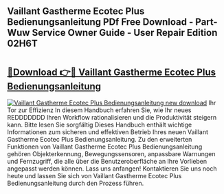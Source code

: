 ## Vaillant Gastherme Ecotec Plus Bedienungsanleitung PDf Free Download - Part-Wuw Service Owner Guide - User Repair Edition 02H6T

# <h2><a href="http://df4t48l.blite.top/?on=Vaillant+Gastherme+Ecotec+Plus+Bedienungsanleitung">🔗Download 👉🔴 Vaillant Gastherme Ecotec Plus Bedienungsanleitung</a></h2>

[![Vaillant Gastherme Ecotec Plus Bedienungsanleitung new download](https://i.imgur.com/lujVjoI.png)](http://df4t48l.blite.top/?on=Vaillant+Gastherme+Ecotec+Plus+Bedienungsanleitung)
Ihr Tor zur Effizienz In diesem Handbuch erfahren Sie, wie Ihr neues REDDDDDDD Ihren Workflow rationalisieren und die Produktivität steigern kann. Bitte lesen Sie sorgfältig Dieses Handbuch enthält wichtige Informationen zum sicheren und effektiven Betrieb Ihres neuen Vaillant Gastherme Ecotec Plus Bedienungsanleitung. Zu den erweiterten Funktionen von Vaillant Gastherme Ecotec Plus Bedienungsanleitung gehören Objekterkennung, Bewegungssensoren, anpassbare Warnungen und Fernzugriff, die alle über die Benutzeroberfläche an Ihre Vorlieben angepasst werden können. Lass uns anfangen! Kontaktieren Sie uns noch heute und lassen Sie sich von Vaillant Gastherme Ecotec Plus Bedienungsanleitung durch den Prozess führen.
